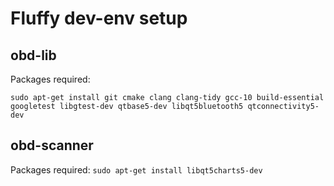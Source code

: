 # Fluffy dev-env setup

## obd-lib

Packages required:

`sudo apt-get install git cmake clang clang-tidy gcc-10 build-essential googletest libgtest-dev qtbase5-dev libqt5bluetooth5 qtconnectivity5-dev`

## obd-scanner

Packages required:
`sudo apt-get install libqt5charts5-dev`